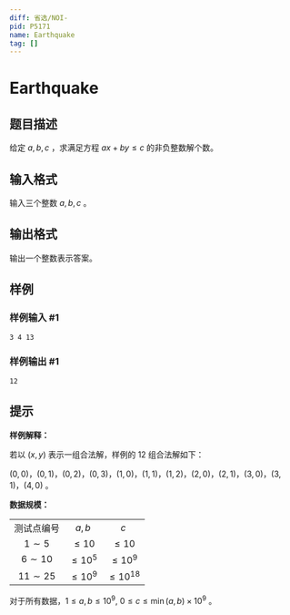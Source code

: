 ```yaml
---
diff: 省选/NOI-
pid: P5171
name: Earthquake
tag: []
---
```

# Earthquake
## 题目描述

给定 $a,\,b,\,c$ ，求满足方程 $ax+by \leqslant c$ 的非负整数解个数。
## 输入格式

输入三个整数 $a,\,b,\,c$ 。
## 输出格式

输出一个整数表示答案。
## 样例

### 样例输入 #1
```
3 4 13
```
### 样例输出 #1
```
12
```
## 提示

**样例解释：**

若以 $(x,\,y)$ 表示一组合法解，样例的 $12$ 组合法解如下：

$(0,\,0)$，$(0,\,1)$，$(0,\,2)$，$(0,\,3)$，$(1,\,0)$，$(1,\,1)$，$(1,\,2)$，$(2,\,0)$，$(2,\,1)$，$(3,\,0)$，$(3,\,1)$，$(4,\,0)$ 。

**数据规模：**

||||
|:-:|:-:|:-:|
|测试点编号|$a,\,b$|$c$|
|$1 \sim 5$|$\leqslant 10$|$\leqslant 10$|
|$6 \sim 10$|$\leqslant 10^5$|$\leqslant 10^9$|
|$11 \sim 25$|$\leqslant 10^9$|$\leqslant 10^{18}$|

对于所有数据，$1 \leqslant a,\,b \leqslant 10^9,\ 0 \leqslant c \leqslant \min(a,\,b) \times 10^9$ 。
